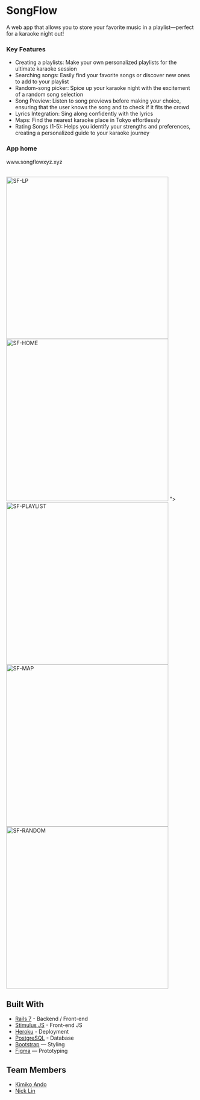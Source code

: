 # SongFlow

A web app that allows you to store your favorite music in a playlist—perfect for a karaoke night out!

<h3> Key Features</h3>

- Creating a playlists: Make your own personalized playlists for the ultimate karaoke session
- Searching songs: Easily find your favorite songs or discover new ones to add to your playlist
- Random-song picker: Spice up your karaoke night with the excitement of a random song selection
- Song Preview: Listen to song previews before making your choice, ensuring that the user knows the song and to check if it fits the crowd
- Lyrics Integration: Sing along confidently with the lyrics
- Maps: Find the nearest karaoke place in Tokyo effortlessly
- Rating Songs (1-5): Helps you identify your strengths and preferences, creating a personalized guide to your karaoke journey

<h3>App home</h3>
<p>www.songflowxyz.xyz</p>
<br>
<img width="430" alt="SF-LP" src="https://github.com/kimiando/SongFlow/assets/117824705/07f92190-0157-4eba-aa53-399887f82183">
<img width="430" alt="SF-HOME" src="https://github.com/kimiando/SongFlow/assets/117824705/2f50a0fe-25e1-4c93-b7f1-6c03793fb928<img width="430" alt="SF-PLAYLIST" src="https://github.com/kimiando/SongFlow/assets/117824705/0e90b969-f4a8-46d1-aff3-67f938d0fbc1">
">
<img width="430" alt="SF-PLAYLIST" src="https://github.com/kimiando/SongFlow/assets/117824705/d534ac50-b942-4256-8652-fd5ba937afa0">
<img width="430" alt="SF-MAP" src="https://github.com/kimiando/SongFlow/assets/117824705/c5f777b9-425d-4658-81f6-014602ac9f65">
<img width="430" alt="SF-RANDOM" src="https://github.com/kimiando/SongFlow/assets/117824705/98ee4f01-58ea-4951-9a6b-6e6a17dc48f6">
   
## Built With
- [Rails 7](https://guides.rubyonrails.org/) - Backend / Front-end
- [Stimulus JS](https://stimulus.hotwired.dev/) - Front-end JS
- [Heroku](https://heroku.com/) - Deployment
- [PostgreSQL](https://www.postgresql.org/) - Database
- [Bootstrap](https://getbootstrap.com/) — Styling
- [Figma](https://www.figma.com) — Prototyping


## Team Members
- [Kimiko Ando](https://github.com/kimiando)
- [Nick Lin](https://github.com/Tsungtky)
